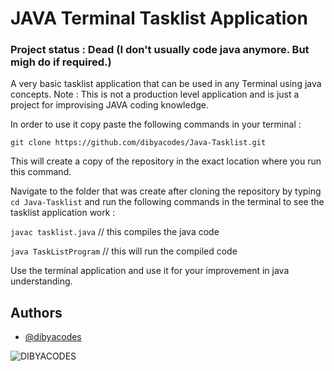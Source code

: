 
# JAVA Terminal Tasklist Application

### Project status : Dead (I don't usually code java anymore. But migh do if required.)

A very basic tasklist application that can be used in any Terminal using java concepts. Note : This is not a production level application and is just a project for improvising JAVA coding knowledge.

In order to use it copy paste the following commands in your terminal :



`git clone https://github.com/dibyacodes/Java-Tasklist.git`

This will create a copy of the repository in the exact location where you run this command.

Navigate to the folder that was create after cloning the repository by typing `cd Java-Tasklist` and run the following commands in the terminal to see the tasklist application work :

`javac tasklist.java` // this compiles the java code

`java TaskListProgram`  // this will run the compiled code

Use the terminal application and use it for your improvement in java understanding.



## Authors

- [@dibyacodes](https://www.github.com/dibyacodes)



![DIBYACODES](https://miro.medium.com/v2/resize:fit:1358/1*lhOax3cZATGZwEhG0uTYRA.gif)



